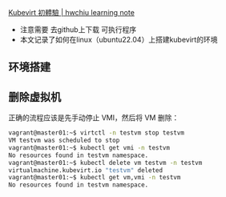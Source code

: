 [Kubevirt 初體驗 | hwchiu learning note](https://www.hwchiu.com/2023/10/10/kubevirt-macos)



- 注意需要 去github上下载 可执行程序
- 本文记录了如何在linux（ubuntu22.04）上搭建kubevirt的环境

## 环境搭建











## 删除虚拟机

正确的流程应该是先手动停止 VMI，然后将 VM 删除：

```bash
vagrant@master01:~$ virtctl -n testvm stop testvm
VM testvm was scheduled to stop
vagrant@master01:~$ kubectl get vmi -n testvm
No resources found in testvm namespace.
vagrant@master01:~$ kubectl delete vm testvm -n testvm
virtualmachine.kubevirt.io "testvm" deleted
vagrant@master01:~$ kubectl get vm,vmi -n testvm
No resources found in testvm namespace.
```

> 
